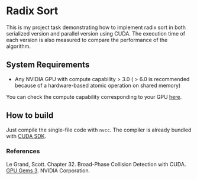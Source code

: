 # Radix Sort
This is my project task demonstrating how to implement radix sort in both serialized version and parallel version using CUDA. The execution time of each version is also measured to compare the performance of the algorithm.

## System Requirements
- Any NVIDIA GPU with compute capability > 3.0 ( > 6.0 is recommended because of a hardware-based atomic operation on shared memory)

You can check the compute capability corresponding to your GPU [here](https://developer.nvidia.com/cuda-gpus).

## How to build
Just compile the single-file code with `nvcc`. The compiler is already bundled with [CUDA SDK](https://developer.nvidia.com/cuda-downloads).

### References
Le Grand, Scott. Chapter 32. Broad-Phase Collision Detection with CUDA. [GPU Gems 3](https://developer.nvidia.com/gpugems/gpugems3/part-v-physics-simulation/chapter-32-broad-phase-collision-detection-cuda). NVIDIA Corporation.
